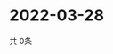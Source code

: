 # 2022-03-28
  共 0条

  <!-- BEGIN -->
  <!-- 最后更新时间Mon Mar 28 2022 20:06:11 GMT+0000 (Coordinated Universal Time) -->
  
  <!-- END -->
  
  